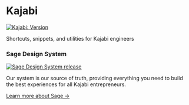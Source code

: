 # Kajabi

[![Kajabi: Version](https://img.shields.io/visual-studio-marketplace/v/kajabi.kajabi?colorA=054fb8&colorB=0072ef&label=Marketplace%20&logo=visual%20studio&style=flat-square?cacheSeconds=3600)](https://bit.ly/vskajabi)

Shortcuts, snippets, and utilities for Kajabi engineers

### Sage Design System

[![Sage Design System release](https://img.shields.io/github/v/release/Kajabi/sage-lib?colorA=60666c&colorB=23856d&label=Sage&style=flat-square?cacheSeconds=3600)](https://github.com/Kajabi/sage-lib/releases)

Our system is our source of truth, providing everything you need to build the best experiences for all Kajabi entrepreneurs.

[Learn more about Sage &rarr;](https://sage.kajabi.com)
